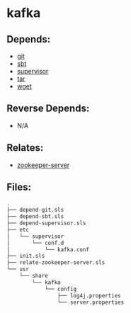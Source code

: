 # kafka

## Depends:

  -  [git](/salt/git)
  -  [sbt](/salt/sbt)
  -  [supervisor](/salt/supervisor)
  -  [tar](/salt/tar)
  -  [wget](/salt/wget)

## Reverse Depends:

  -  N/A

## Relates:

  -  [zookeeper-server](/salt/zookeeper-server)

## Files:

```bash
.
├── depend-git.sls
├── depend-sbt.sls
├── depend-supervisor.sls
├── etc
│   └── supervisor
│       └── conf.d
│           └── kafka.conf
├── init.sls
├── relate-zookeeper-server.sls
└── usr
    └── share
        └── kafka
            └── config
                ├── log4j.properties
                └── server.properties
```
